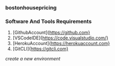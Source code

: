 ### bostonhousepricing

### Software And Tools Requirements

1. [GithubAccount]{https://github.com}
2. [VSCodeIDE]{https://code.visualstudio.com/}
 3. [HerokuAccount]{https://herokuaccount.com}
 4. [GitCLI]{https://gitcli.com}
 
 *create a new environment*
 

 